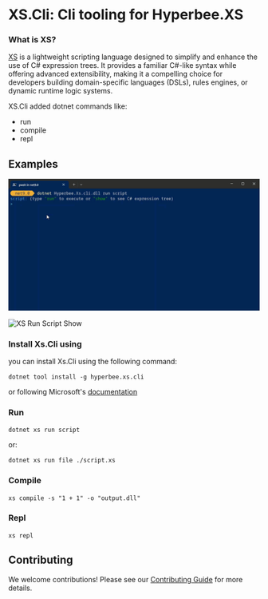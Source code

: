 ﻿# XS.Cli: Cli tooling for Hyperbee.XS

### **What is XS?**

[XS](https://github.com/Stillpoint-Software/hyperbee.xs) is a lightweight scripting language designed to simplify and enhance the use of C# expression trees.
It provides a familiar C#-like syntax while offering advanced extensibility, making it a compelling choice for developers
building domain-specific languages (DSLs), rules engines, or dynamic runtime logic systems.

XS.Cli added dotnet commands like:

- run
- compile
- repl

## Examples

![XS Run Script](../../assets/cli-run-script.gif)

![XS Run Script Show](../../assets/cli-run-script-show.gif)

### Install Xs.Cli using 

you can install Xs.Cli using the following command:
```
dotnet tool install -g hyperbee.xs.cli
```
or following Microsoft's [documentation](https://docs.microsoft.com/en-us/dotnet/core/tools/dotnet-tool-install)

### Run
```
dotnet xs run script
```
or:
```
dotnet xs run file ./script.xs
```

### Compile
```
xs compile -s "1 + 1" -o "output.dll"
```

### Repl
```
xs repl
```

## Contributing

We welcome contributions! Please see our [Contributing Guide](https://github.com/Stillpoint-Software/.github/blob/main/.github/CONTRIBUTING.md) 
for more details.
